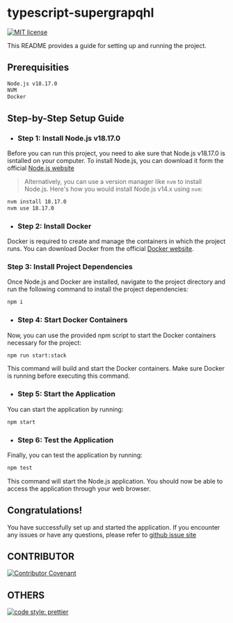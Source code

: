 # typescript-supergrapqhl

[![ MIT license](https://img.shields.io/badge/license-MIT-blue.svg)](https://github.com/jeresoftx/supergraph-typescript/blob/main/LICENSE)

This README provides a guide for setting up and running the project.

## Prerequisities

```sh
Node.js v18.17.0
NVM
Docker
```

## Step-by-Step Setup Guide

- ### Step 1: Install Node.js v18.17.0

Before you can run this project, you need to ake sure that Node.js v18.17.0 is isntalled on your computer. To install Node.js, you can download it form the official [Node.js website](https://nodejs.org/)

> Alternatively, you can use a version manager like `nvm` to install Node.js. Here's how you would install Node.js v14.x using `nvm`:

```sh
nvm install 18.17.0
nvm use 18.17.0
```

- ### Step 2: Install Docker

Docker is required to create and manage the containers in which the project runs. You can download Docker from the official [Docker website](https://www.docker.com/products/docker-desktop).

### Step 3: Install Project Dependencies

Once Node.js and Docker are installed, navigate to the project directory and run the following command to install the project dependencies:

```sh
npm i
```

- ### Step 4: Start Docker Containers

Now, you can use the provided npm script to start the Docker containers necessary for the project:

```sh
npm run start:stack
```

This command will build and start the Docker containers. Make sure Docker is running before executing this command.

- ### Step 5: Start the Application

You can start the application by running:

```sh
npm start
```

- ### Step 6: Test the Application

Finally, you can test the application by running:

```sh
npm test
```

This command will start the Node.js application. You should now be able to access the application through your web browser.

## Congratulations!

You have successfully set up and started the application. If you encounter any issues or have any questions, please refer to [github issue site](https://github.com/jeresoftx/supergraph-typescript/issues)

## CONTRIBUTOR

[![Contributor Covenant](https://img.shields.io/badge/Contributor%20Covenant-2.1-4baaaa.svg)](code_of_conduct.md)

## OTHERS

[![code style: prettier](https://img.shields.io/badge/code_style-prettier-ff69b4.svg?style=flat-square)](https://github.com/prettier/prettier)
